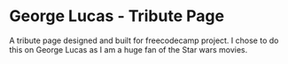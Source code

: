 # George Lucas - Tribute Page

A tribute page designed and built for freecodecamp project. I chose to do this on George Lucas as I am a huge fan of the Star wars movies.
